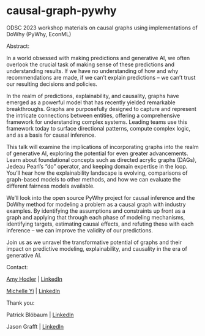 # causal-graph-pywhy
ODSC 2023 workshop materials on causal graphs using implementations of DoWhy (PyWhy, EconML)

Abstract:

In a world obsessed with making predictions and generative AI, we often overlook the crucial task of making sense of these predictions and understanding results. If we have no understanding of how and why recommendations are made, if we can’t explain predictions – we can’t trust our resulting decisions and policies.

In the realm of predictions, explainability, and causality, graphs have emerged as a powerful model that has recently yielded remarkable breakthroughs. Graphs are purposefully designed to capture and represent the intricate connections between entities, offering a comprehensive framework for understanding complex systems. Leading teams use this framework today to surface directional patterns, compute complex logic, and as a basis for causal inference.

This talk will examine the implications of incorporating graphs into the realm of generative AI, exploring the potential for even greater advancements. Learn about foundational concepts such as directed acrylic graphs (DAGs), Jedeau Pearl’s “do” operator, and keeping domain expertise in the loop. You’ll hear how the explainability landscape is evolving, comparisons of graph-based models to other methods, and how we can evaluate the different fairness models available.

We’ll look into the open source PyWhy project for causal inference and the DoWhy method for modeling a problem as a causal graph with industry examples. By identifying the assumptions and constraints up front as a graph and applying that through each phase of modeling mechanisms, identifying targets, estimating causal effects, and refuting these with each inference – we can improve the validity of our predictions. 

Join us as we unravel the transformative potential of graphs and their impact on predictive modeling, explainability, and causality in the era of generative AI.

Contact:

[Amy Hodler](mailto:Amy@GraphGeeks.org) | [LinkedIn](https://www.linkedin.com/in/amyhodler/)

[Michelle Yi](mailto:Michelle@generationship.ai) | [LinkedIn](https://www.linkedin.com/in/michelleyulleyi/)

Thank you:

Patrick Blöbaum | [LinkedIn](https://www.linkedin.com/in/patrickbloebaum/)

Jason Grafft | [LinkedIn](https://www.linkedin.com/in/jason-a-grafft-a73b431a1/)
